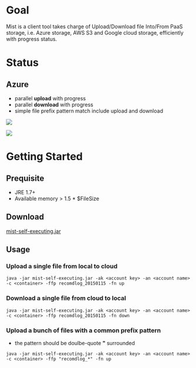 # Goal
Mist is a client tool takes charge of Upload/Download file Into/From PaaS storage, i.e. Azure storage, AWS S3 and Google cloud storage, efficiently with progress status.

# Status
## Azure
* parallel **upload** with progress
* parallel **download** with progress
* simple file prefix pattern match include upload and download

![](https://onedrive.live.com/embed?cid=3CB77ECF31FF231E&resid=3cb77ecf31ff231e%21860&authkey=ACeH-qZMh4kbRuk)

![](https://lh6.googleusercontent.com/whwRhs4x-YOfgJhiG8n-BRhiuK0lbK8eDTcIPAQc0j0CucQThWR11hlUYnXKPqmXnwzVD_rsV_A_Uys=w1573-h680)

# Getting Started
## Prequisite
* JRE 1.7+
* Available memory > 1.5 * $FileSize

## Download
[mist-self-executing.jar](https://github.com/VenRaaS/mist/blob/master/mist/target/mist-self-executing.jar)

## Usage
### Upload a single file from local to cloud
```
java -jar mist-self-executing.jar -ak <account key> -an <account name> -c <container> -ffp recomdlog_20150115 -fn up
```
### Download a single file from cloud to local
```
java -jar mist-self-executing.jar -ak <account key> -an <account name> -c <container> -ffp recomdlog_20150115 -fn down
```
### Upload a bunch of files with a common prefix pattern
* the pattern should be doulbe-quote **"** surrounded
```
java -jar mist-self-executing.jar -ak <account key> -an <account name> -c <container> -ffp "recomdlog_*" -fn up
```
